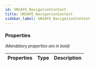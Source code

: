 ```yaml
---
id: UNSAFE_NavigationContext
title: UNSAFE_NavigationContext
sidebar_label: UNSAFE_NavigationContext
---
```




### Properties

<font size="2"><i>(Mandatory properties are in bold)</i></font>

| Properties | Type | Description |
| --------- | ---- | ----------- |
